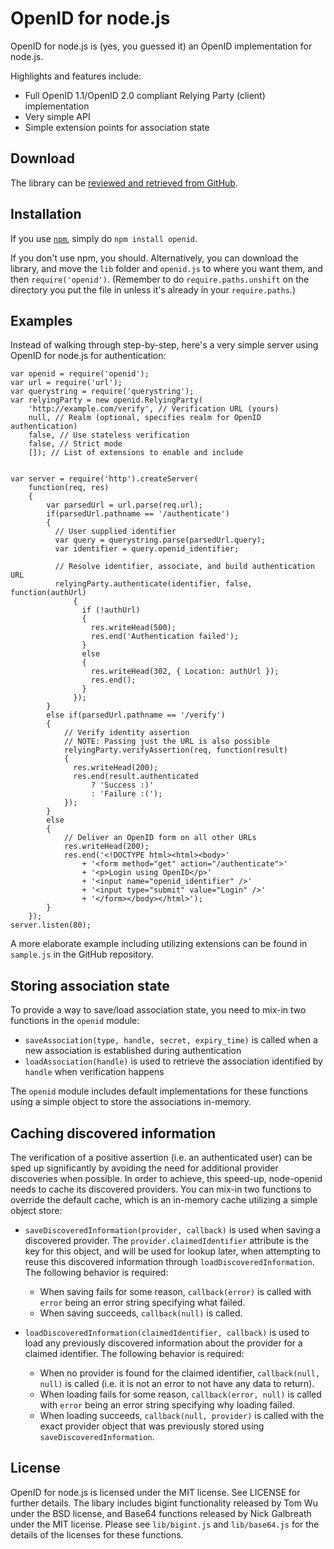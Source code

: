# OpenID for node.js

OpenID for node.js is (yes, you guessed it) an OpenID implementation for node.js. 

Highlights and features include:

- Full OpenID 1.1/OpenID 2.0 compliant Relying Party (client) implementation
- Very simple API
- Simple extension points for association state

## Download

The library can be [reviewed and retrieved from GitHub](http://github.com/havard/node-openid).

## Installation

If you use [`npm`](http://npmjs.org), simply do `npm install openid`.

If you don't use npm, you should. Alternatively, you can download the library, and move the 
`lib` folder and `openid.js` to where you want them, and then `require('openid')`. 
(Remember to do `require.paths.unshift` on the directory you put the file in unless it's 
already in your `require.paths`.)

## Examples

Instead of walking through step-by-step, here's a very simple server 
using OpenID for node.js for authentication:

    var openid = require('openid');
    var url = require('url');
    var querystring = require('querystring');
    var relyingParty = new openid.RelyingParty(
        'http://example.com/verify', // Verification URL (yours)
        null, // Realm (optional, specifies realm for OpenID authentication)
        false, // Use stateless verification
        false, // Strict mode
        []); // List of extensions to enable and include


    var server = require('http').createServer(
        function(req, res)
        {
            var parsedUrl = url.parse(req.url);
            if(parsedUrl.pathname == '/authenticate')
            { 
              // User supplied identifier
              var query = querystring.parse(parsedUrl.query);
              var identifier = query.openid_identifier;

              // Resolve identifier, associate, and build authentication URL
              relyingParty.authenticate(identifier, false, function(authUrl)
                  {
                    if (!authUrl)
                    {
                      res.writeHead(500);
                      res.end('Authentication failed');
                    }
                    else
                    {
                      res.writeHead(302, { Location: authUrl });
                      res.end();
                    }
                  });
            }
            else if(parsedUrl.pathname == '/verify')
            {
                // Verify identity assertion
                // NOTE: Passing just the URL is also possible
                relyingParty.verifyAssertion(req, function(result)
                {
                  res.writeHead(200);
                  res.end(result.authenticated 
                      ? 'Success :)'
                      : 'Failure :(');
                });
            }
            else
            {
                // Deliver an OpenID form on all other URLs
                res.writeHead(200);
                res.end('<!DOCTYPE html><html><body>'
                    + '<form method="get" action="/authenticate">'
                    + '<p>Login using OpenID</p>'
                    + '<input name="openid_identifier" />'
                    + '<input type="submit" value="Login" />'
                    + '</form></body></html>');
            }
        });
    server.listen(80);

A more elaborate example including utilizing extensions can be found in `sample.js` in the GitHub repository.

## Storing association state

To provide a way to save/load association state, you need to mix-in two functions in
the `openid` module:

 - `saveAssociation(type, handle, secret, expiry_time)` is called when a new association is established during authentication
 - `loadAssociation(handle)` is used to retrieve the association identified by `handle` when verification happens

The `openid` module includes default implementations for these functions using a simple object to store the associations in-memory.

## Caching discovered information

The verification of a positive assertion (i.e. an authenticated user) can be sped up significantly by avoiding the need for additional provider discoveries when possible. In order to achieve, this speed-up, node-openid needs to cache its discovered providers. You can mix-in two functions to override the default cache, which is an in-memory cache utilizing a simple object store:
  
  - `saveDiscoveredInformation(provider, callback)` is used when saving a discovered provider. The `provider.claimedIdentifier` attribute is the key for this object, and will be used for lookup later, when attempting to reuse this discovered information through `loadDiscoveredInformation`. The following behavior is required:
    
    - When saving fails for some reason, `callback(error)` is called with `error` being an error string specifying what failed.
    - When saving succeeds, `callback(null)` is called.

  - `loadDiscoveredInformation(claimedIdentifier, callback)` is used to load any previously discovered information about the provider for a claimed identifier. The following behavior is required:
      
      - When no provider is found for the claimed identifier, `callback(null, null)` is called (i.e. it is not an error to not have any data to return).
      - When loading fails for some reason, `callback(error, null)` is called with `error` being an error string specifying why loading failed.
      - When loading succeeds, `callback(null, provider)` is called with the exact provider object that was previously stored using `saveDiscoveredInformation`.

## License

OpenID for node.js is licensed under the MIT license. See LICENSE for further details. 
The libary includes bigint functionality released by Tom Wu under the BSD license, 
and Base64 functions released by Nick Galbreath under the MIT license. Please see 
`lib/bigint.js` and `lib/base64.js` for the details of the licenses for these functions.
